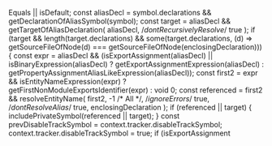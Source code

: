 Equals || isDefault;
        const aliasDecl = symbol.declarations && getDeclarationOfAliasSymbol(symbol);
        const target = aliasDecl && getTargetOfAliasDeclaration(
          aliasDecl,
          /*dontRecursivelyResolve*/
          true
        );
        if (target && length(target.declarations) && some(target.declarations, (d) => getSourceFileOfNode(d) === getSourceFileOfNode(enclosingDeclaration))) {
          const expr = aliasDecl && (isExportAssignment(aliasDecl) || isBinaryExpression(aliasDecl) ? getExportAssignmentExpression(aliasDecl) : getPropertyAssignmentAliasLikeExpression(aliasDecl));
          const first2 = expr && isEntityNameExpression(expr) ? getFirstNonModuleExportsIdentifier(expr) : void 0;
          const referenced = first2 && resolveEntityName(
            first2,
            -1 /* All */,
            /*ignoreErrors*/
            true,
            /*dontResolveAlias*/
            true,
            enclosingDeclaration
          );
          if (referenced || target) {
            includePrivateSymbol(referenced || target);
          }
          const prevDisableTrackSymbol = context.tracker.disableTrackSymbol;
          context.tracker.disableTrackSymbol = true;
          if (isExportAssignment